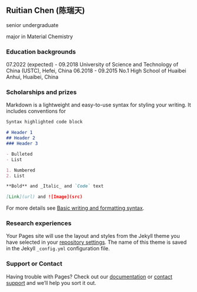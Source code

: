 ## Ruitian Chen (陈瑞天)

senior undergraduate 

major in Material Chemistry

### Education backgrounds
07.2022 (expected) - 09.2018    University of Science and Technology of China (USTC), Hefei, China
06.2018 - 09.2015    No.1 High School of Huaibei Anhui, Huaibei, China

### Scholarships and prizes

Markdown is a lightweight and easy-to-use syntax for styling your writing. It includes conventions for

```markdown
Syntax highlighted code block

# Header 1
## Header 2
### Header 3

- Bulleted
- List

1. Numbered
2. List

**Bold** and _Italic_ and `Code` text

[Link](url) and ![Image](src)
```

For more details see [Basic writing and formatting syntax](https://docs.github.com/en/github/writing-on-github/getting-started-with-writing-and-formatting-on-github/basic-writing-and-formatting-syntax).

### Research experiences

Your Pages site will use the layout and styles from the Jekyll theme you have selected in your [repository settings](https://github.com/RtChen18/Rtchen18.github.io/settings/pages). The name of this theme is saved in the Jekyll `_config.yml` configuration file.

### Support or Contact

Having trouble with Pages? Check out our [documentation](https://docs.github.com/categories/github-pages-basics/) or [contact support](https://support.github.com/contact) and we’ll help you sort it out.
